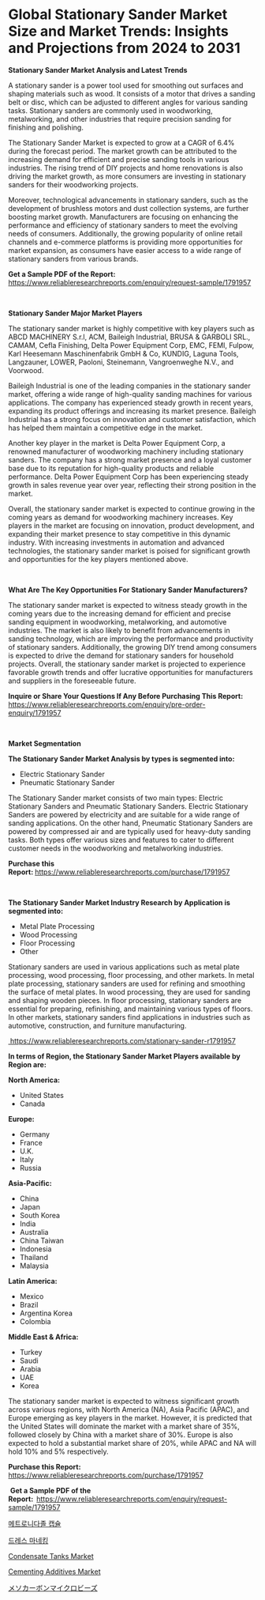 <p><h1>Global Stationary Sander Market Size and Market Trends: Insights and Projections from 2024 to 2031</h1></p><p><strong>Stationary Sander Market Analysis and Latest Trends</strong></p>
<p><p>A stationary sander is a power tool used for smoothing out surfaces and shaping materials such as wood. It consists of a motor that drives a sanding belt or disc, which can be adjusted to different angles for various sanding tasks. Stationary sanders are commonly used in woodworking, metalworking, and other industries that require precision sanding for finishing and polishing.</p><p>The Stationary Sander Market is expected to grow at a CAGR of 6.4% during the forecast period. The market growth can be attributed to the increasing demand for efficient and precise sanding tools in various industries. The rising trend of DIY projects and home renovations is also driving the market growth, as more consumers are investing in stationary sanders for their woodworking projects.</p><p>Moreover, technological advancements in stationary sanders, such as the development of brushless motors and dust collection systems, are further boosting market growth. Manufacturers are focusing on enhancing the performance and efficiency of stationary sanders to meet the evolving needs of consumers. Additionally, the growing popularity of online retail channels and e-commerce platforms is providing more opportunities for market expansion, as consumers have easier access to a wide range of stationary sanders from various brands.</p></p>
<p><strong>Get a Sample PDF of the Report:&nbsp;</strong> <a href="https://www.reliableresearchreports.com/enquiry/request-sample/1791957">https://www.reliableresearchreports.com/enquiry/request-sample/1791957</a></p>
<p>&nbsp;</p>
<p><strong>Stationary Sander Major Market Players</strong></p>
<p><p>The stationary sander market is highly competitive with key players such as ABCD MACHINERY S.r.l, ACM, Baileigh Industrial, BRUSA & GARBOLI SRL., CAMAM, Cefla Finishing, Delta Power Equipment Corp, EMC, FEMI, Fulpow, Karl Heesemann Maschinenfabrik GmbH & Co, KUNDIG, Laguna Tools, Langzauner, LOWER, Paoloni, Steinemann, Vangroenweghe N.V., and Voorwood.</p><p>Baileigh Industrial is one of the leading companies in the stationary sander market, offering a wide range of high-quality sanding machines for various applications. The company has experienced steady growth in recent years, expanding its product offerings and increasing its market presence. Baileigh Industrial has a strong focus on innovation and customer satisfaction, which has helped them maintain a competitive edge in the market.</p><p>Another key player in the market is Delta Power Equipment Corp, a renowned manufacturer of woodworking machinery including stationary sanders. The company has a strong market presence and a loyal customer base due to its reputation for high-quality products and reliable performance. Delta Power Equipment Corp has been experiencing steady growth in sales revenue year over year, reflecting their strong position in the market.</p><p>Overall, the stationary sander market is expected to continue growing in the coming years as demand for woodworking machinery increases. Key players in the market are focusing on innovation, product development, and expanding their market presence to stay competitive in this dynamic industry. With increasing investments in automation and advanced technologies, the stationary sander market is poised for significant growth and opportunities for the key players mentioned above.</p></p>
<p>&nbsp;</p>
<p><strong>What Are The Key Opportunities For Stationary Sander Manufacturers?</strong></p>
<p><p>The stationary sander market is expected to witness steady growth in the coming years due to the increasing demand for efficient and precise sanding equipment in woodworking, metalworking, and automotive industries. The market is also likely to benefit from advancements in sanding technology, which are improving the performance and productivity of stationary sanders. Additionally, the growing DIY trend among consumers is expected to drive the demand for stationary sanders for household projects. Overall, the stationary sander market is projected to experience favorable growth trends and offer lucrative opportunities for manufacturers and suppliers in the foreseeable future.</p></p>
<p><strong>Inquire or Share Your Questions If Any Before Purchasing This Report:</strong> <a href="https://www.reliableresearchreports.com/enquiry/pre-order-enquiry/1791957">https://www.reliableresearchreports.com/enquiry/pre-order-enquiry/1791957</a></p>
<p>&nbsp;</p>
<p><strong>Market Segmentation</strong></p>
<p><strong>The Stationary Sander Market Analysis by types is segmented into:</strong></p>
<p><ul><li>Electric Stationary Sander</li><li>Pneumatic Stationary Sander</li></ul></p>
<p><p>The Stationary Sander market consists of two main types: Electric Stationary Sanders and Pneumatic Stationary Sanders. Electric Stationary Sanders are powered by electricity and are suitable for a wide range of sanding applications. On the other hand, Pneumatic Stationary Sanders are powered by compressed air and are typically used for heavy-duty sanding tasks. Both types offer various sizes and features to cater to different customer needs in the woodworking and metalworking industries.</p></p>
<p><strong>Purchase this Report:&nbsp;</strong><a href="https://www.reliableresearchreports.com/purchase/1791957">https://www.reliableresearchreports.com/purchase/1791957</a></p>
<p>&nbsp;</p>
<p><strong>The Stationary Sander Market Industry Research by Application is segmented into:</strong></p>
<p><ul><li>Metal Plate Processing</li><li>Wood Processing</li><li>Floor Processing</li><li>Other</li></ul></p>
<p><p>Stationary sanders are used in various applications such as metal plate processing, wood processing, floor processing, and other markets. In metal plate processing, stationary sanders are used for refining and smoothing the surface of metal plates. In wood processing, they are used for sanding and shaping wooden pieces. In floor processing, stationary sanders are essential for preparing, refinishing, and maintaining various types of floors. In other markets, stationary sanders find applications in industries such as automotive, construction, and furniture manufacturing.</p></p>
<p><a href="https://www.reliableresearchreports.com/stationary-sander-r1791957">&nbsp;https://www.reliableresearchreports.com/stationary-sander-r1791957</a></p>
<p><strong>In terms of Region, the Stationary Sander Market Players available by Region are:</strong></p>
<p>
    <p> <strong> North America: </strong>
        <ul>
            <li>United States</li>
            <li>Canada</li>
        </ul>
        </p> 
    <p> <strong> Europe: </strong>
        <ul>
            <li>Germany</li>
            <li>France</li>
            <li>U.K.</li>
            <li>Italy</li>
            <li>Russia</li>
        </ul>
        </p> 
    <p> <strong> Asia-Pacific: </strong>
        <ul>
            <li>China</li>
            <li>Japan</li>
            <li>South Korea</li>
            <li>India</li>
            <li>Australia</li>
            <li>China Taiwan</li>
            <li>Indonesia</li>
            <li>Thailand</li>
            <li>Malaysia</li>
        </ul>
        </p> 
    <p> <strong> Latin America: </strong>
        <ul>
            <li>Mexico</li>
            <li>Brazil</li>
            <li>Argentina Korea</li>
            <li>Colombia</li>
        </ul>
        </p> 
    <p> <strong> Middle East & Africa: </strong>
        <ul>
            <li>Turkey</li>
            <li>Saudi</li>
            <li>Arabia</li>
            <li>UAE</li>
            <li>Korea</li>
        </ul>
    </p>
    </p>
<p><p>The stationary sander market is expected to witness significant growth across various regions, with North America (NA), Asia Pacific (APAC), and Europe emerging as key players in the market. However, it is predicted that the United States will dominate the market with a market share of 35%, followed closely by China with a market share of 30%. Europe is also expected to hold a substantial market share of 20%, while APAC and NA will hold 10% and 5% respectively.</p></p>
<p><strong>Purchase this Report: </strong><a href="https://www.reliableresearchreports.com/purchase/1791957">https://www.reliableresearchreports.com/purchase/1791957</a></p>
<p>&nbsp;<strong>Get a Sample PDF of the Report:&nbsp;&nbsp;</strong><a href="https://www.reliableresearchreports.com/enquiry/request-sample/1791957">https://www.reliableresearchreports.com/enquiry/request-sample/1791957</a></p>
<p><strong></strong></p>
<p><p><a href="https://github.com/vseigx30c9a1j/Market-Research-Report-List-1/blob/main/178916930539.md">메트로니다졸 캡슐</a></p><p><a href="https://github.com/WilburKihn5676/Market-Research-Report-List-1/blob/main/709837330540.md">드레스 마네킹</a></p><p><a href="https://github.com/peachesmcdowel1/Market-Research-Report-List-2/blob/main/condensate-tanks-market.md">Condensate Tanks Market</a></p><p><a href="https://issuu.com/reportprime-2/docs/cementing-additives-market-size-2030.pptx">Cementing Additives Market</a></p><p><a href="https://github.com/EthanMorar2011/Market-Research-Report-List-1/blob/main/364592833218.md">メソカーボンマイクロビーズ</a></p></p>